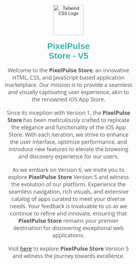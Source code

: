 <div align="center" style="margin: 40px;">
  <img src="https://upload.wikimedia.org/wikipedia/commons/1/13/Tailwind_CSS_Logo.svg" alt="Tailwind CSS Logo" height="100" width="100" />
  <h1 style="font-family: Arial, sans-serif; color: #38B2AC; margin-top: 20px;">PixelPulse <br/> Store - V5</h1>
  <p style="font-family: 'Open Sans', sans-serif; color: #555; font-size: 18px; max-width: 600px; margin: 0 auto;">
    Welcome to the <strong>PixelPulse Store</strong>, an innovative HTML, CSS, and JavaScript-based application marketplace. Our mission is to provide a seamless and visually captivating user experience, akin to the renowned iOS App Store.
  </p>
  <p style="font-family: 'Open Sans', sans-serif; color: #555; font-size: 18px; max-width: 600px; margin: 20px auto 0;">
    Since its inception with Version 1, the <strong>PixelPulse Store</strong> has been meticulously crafted to replicate the elegance and functionality of the iOS App Store. With each iteration, we strive to enhance the user interface, optimize performance, and introduce new features to elevate the browsing and discovery experience for our users.
  </p>
  <p style="font-family: 'Open Sans', sans-serif; color: #555; font-size: 18px; max-width: 600px; margin: 20px auto 0;">
    As we embark on Version 6, we invite you to explore <strong>PixelPulse Store</strong> Version 5 and witness the evolution of our platform. Experience the seamless navigation, rich visuals, and extensive catalog of apps curated to meet your diverse needs. Your feedback is invaluable to us as we continue to refine and innovate, ensuring that <strong>PixelPulse Store</strong> remains your premier destination for discovering exceptional web applications.
  </p>
  <p style="font-family: 'Open Sans', sans-serif; color: #555; font-size: 18px; max-width: 600px; margin: 20px auto 0;">
    Visit <a href="https://example.com/V5">here</a> to explore <strong>PixelPulse Store</strong> Version 5 and witness the journey towards excellence.
  </p>
</div>
